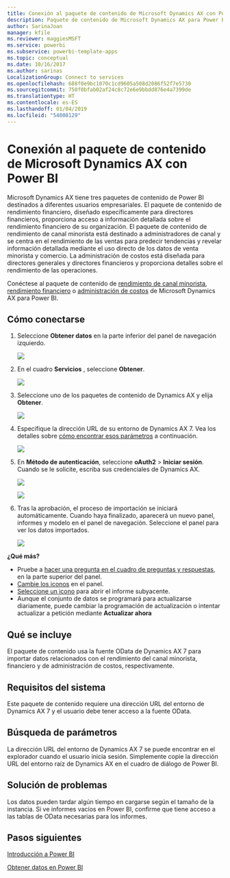 ```yaml
---
title: Conexión al paquete de contenido de Microsoft Dynamics AX con Power BI
description: Paquete de contenido de Microsoft Dynamics AX para Power BI
author: SarinaJoan
manager: kfile
ms.reviewer: maggiesMSFT
ms.service: powerbi
ms.subservice: powerbi-template-apps
ms.topic: conceptual
ms.date: 10/16/2017
ms.author: sarinas
LocalizationGroup: Connect to services
ms.openlocfilehash: 688f0e9bc1070c1cd9605a508d2086f52f7e5730
ms.sourcegitcommit: 750f0bfab02af24c8c72e6e9bbdd876e4a7399de
ms.translationtype: HT
ms.contentlocale: es-ES
ms.lasthandoff: 01/04/2019
ms.locfileid: "54008129"
---
```

# <a name="connect-to-microsoft-dynamics-ax-content-pack-with-power-bi"></a>Conexión al paquete de contenido de Microsoft Dynamics AX con Power BI
Microsoft Dynamics AX tiene tres paquetes de contenido de Power BI destinados a diferentes usuarios empresariales. El paquete de contenido de rendimiento financiero, diseñado específicamente para directores financieros, proporciona acceso a información detallada sobre el rendimiento financiero de su organización. El paquete de contenido de rendimiento de canal minorista está destinado a administradores de canal y se centra en el rendimiento de las ventas para predecir tendencias y revelar información detallada mediante el uso directo de los datos de venta minorista y comercio. La administración de costos está diseñada para directores generales y directores financieros y proporciona detalles sobre el rendimiento de las operaciones.

Conéctese al paquete de contenido de [rendimiento de canal minorista](https://app.powerbi.com/getdata/services/dynamics-ax-retail-channel-performance), [rendimiento financiero](https://app.powerbi.com/getdata/services/dynamics-ax-financial-performance) o [administración de costos](https://app.powerbi.com/getdata/services/dynamics-ax-cost-management) de Microsoft Dynamics AX para Power BI.

## <a name="how-to-connect"></a>Cómo conectarse
1. Seleccione **Obtener datos** en la parte inferior del panel de navegación izquierdo.
   
   ![](media/service-connect-to-microsoft-dynamics-ax/getdata.png)
2. En el cuadro **Servicios** , seleccione **Obtener**.
   
   ![](media/service-connect-to-microsoft-dynamics-ax/services.png)
3. Seleccione uno de los paquetes de contenido de Dynamics AX y elija **Obtener**.
   
   ![](media/service-connect-to-microsoft-dynamics-ax/mdax.png)
4. Especifique la dirección URL de su entorno de Dynamics AX 7. Vea los detalles sobre [cómo encontrar esos parámetros](#FindingParams) a continuación.
   
   ![](media/service-connect-to-microsoft-dynamics-ax/params.png)
5. En **Método de autenticación**, seleccione **oAuth2** \> **Iniciar sesión**. Cuando se le solicite, escriba sus credenciales de Dynamics AX.
   
    ![](media/service-connect-to-microsoft-dynamics-ax/creds.png)
   
    ![](media/service-connect-to-microsoft-dynamics-ax/creds2.png)
6. Tras la aprobación, el proceso de importación se iniciará automáticamente. Cuando haya finalizado, aparecerá un nuevo panel, informes y modelo en el panel de navegación. Seleccione el panel para ver los datos importados.
   
     ![](media/service-connect-to-microsoft-dynamics-ax/dashboard.png)

**¿Qué más?**

* Pruebe a [hacer una pregunta en el cuadro de preguntas y respuestas](consumer/end-user-q-and-a.md), en la parte superior del panel.
* [Cambie los iconos](service-dashboard-edit-tile.md) en el panel.
* [Seleccione un icono](consumer/end-user-tiles.md) para abrir el informe subyacente.
* Aunque el conjunto de datos se programará para actualizarse diariamente, puede cambiar la programación de actualización o intentar actualizar a petición mediante **Actualizar ahora**

## <a name="whats-included"></a>Qué se incluye
El paquete de contenido usa la fuente OData de Dynamics AX 7 para importar datos relacionados con el rendimiento del canal minorista, financiero y de administración de costos, respectivamente.

## <a name="system-requirements"></a>Requisitos del sistema
Este paquete de contenido requiere una dirección URL del entorno de Dynamics AX 7 y el usuario debe tener acceso a la fuente OData.

## <a name="finding-parameters"></a>Búsqueda de parámetros
<a name="FindingParams"></a>

La dirección URL del entorno de Dynamics AX 7 se puede encontrar en el explorador cuando el usuario inicia sesión. Simplemente copie la dirección URL del entorno raíz de Dynamics AX en el cuadro de diálogo de Power BI.

## <a name="troubleshooting"></a>Solución de problemas
Los datos pueden tardar algún tiempo en cargarse según el tamaño de la instancia. Si ve informes vacíos en Power BI, confirme que tiene acceso a las tablas de OData necesarias para los informes.

## <a name="next-steps"></a>Pasos siguientes
[Introducción a Power BI](service-get-started.md)

[Obtener datos en Power BI](service-get-data.md)

